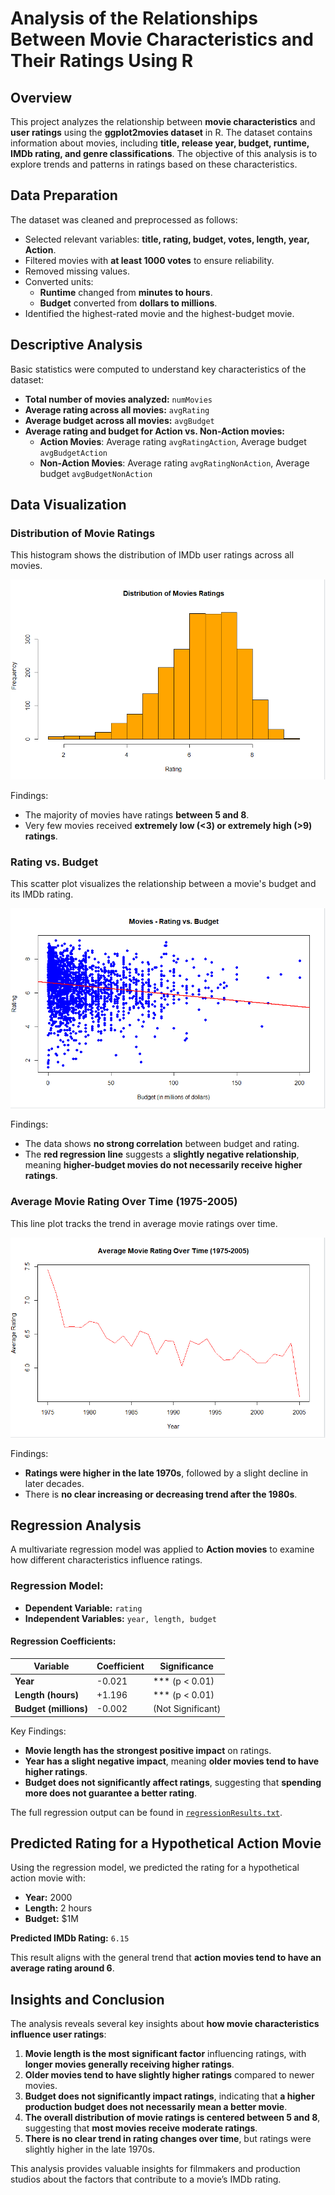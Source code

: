# Analysis of the Relationships Between Movie Characteristics and Their Ratings Using R

## Overview
This project analyzes the relationship between **movie characteristics** and **user ratings** using the **ggplot2movies dataset** in R. The dataset contains information about movies, including **title, release year, budget, runtime, IMDb rating, and genre classifications**. The objective of this analysis is to explore trends and patterns in ratings based on these characteristics.

## Data Preparation
The dataset was cleaned and preprocessed as follows:
- Selected relevant variables: **title, rating, budget, votes, length, year, Action**.
- Filtered movies with **at least 1000 votes** to ensure reliability.
- Removed missing values.
- Converted units:
  - **Runtime** changed from **minutes to hours**.
  - **Budget** converted from **dollars to millions**.
- Identified the highest-rated movie and the highest-budget movie.

## Descriptive Analysis
Basic statistics were computed to understand key characteristics of the dataset:
- **Total number of movies analyzed:** `numMovies`
- **Average rating across all movies:** `avgRating`
- **Average budget across all movies:** `avgBudget`
- **Average rating and budget for Action vs. Non-Action movies:**
  - **Action Movies**: Average rating `avgRatingAction`, Average budget `avgBudgetAction`
  - **Non-Action Movies**: Average rating `avgRatingNonAction`, Average budget `avgBudgetNonAction`
  
## Data Visualization

### Distribution of Movie Ratings
This histogram shows the distribution of IMDb user ratings across all movies.

![Histogram](visuals/RatingDistribution.png)

Findings:
- The majority of movies have ratings **between 5 and 8**.
- Very few movies received **extremely low (<3) or extremely high (>9) ratings**.

### Rating vs. Budget
This scatter plot visualizes the relationship between a movie's budget and its IMDb rating.

![Scatter Plot](visuals/ScatterPlot.png)

Findings:
- The data shows **no strong correlation** between budget and rating.
- The **red regression line** suggests a **slightly negative relationship**, meaning **higher-budget movies do not necessarily receive higher ratings**.

### Average Movie Rating Over Time (1975-2005)
This line plot tracks the trend in average movie ratings over time.

![Trend Plot](visuals/AvgRatingByYear.png)

Findings:
- **Ratings were higher in the late 1970s**, followed by a slight decline in later decades.
- There is **no clear increasing or decreasing trend after the 1980s**.

## Regression Analysis
A multivariate regression model was applied to **Action movies** to examine how different characteristics influence ratings.

### Regression Model:
- **Dependent Variable:** `rating`
- **Independent Variables:** `year, length, budget`

#### Regression Coefficients:
| Variable | Coefficient | Significance |
|----------|------------|-------------|
| **Year**  | -0.021  | *** (p < 0.01) |
| **Length (hours)** | +1.196  | *** (p < 0.01) |
| **Budget (millions)** | -0.002  | (Not Significant) |

Key Findings:
- **Movie length has the strongest positive impact** on ratings.
- **Year has a slight negative impact**, meaning **older movies tend to have higher ratings**.
- **Budget does not significantly affect ratings**, suggesting that **spending more does not guarantee a better rating**.

The full regression output can be found in [`regressionResults.txt`](regressionResults.txt).

## Predicted Rating for a Hypothetical Action Movie
Using the regression model, we predicted the rating for a hypothetical action movie with:
- **Year:** 2000
- **Length:** 2 hours
- **Budget:** $1M  

**Predicted IMDb Rating:** `6.15`

This result aligns with the general trend that **action movies tend to have an average rating around 6**.

## Insights and Conclusion
The analysis reveals several key insights about **how movie characteristics influence user ratings**:
1. **Movie length is the most significant factor** influencing ratings, with **longer movies generally receiving higher ratings**.
2. **Older movies tend to have slightly higher ratings** compared to newer movies.
3. **Budget does not significantly impact ratings**, indicating that **a higher production budget does not necessarily mean a better movie**.
4. **The overall distribution of movie ratings is centered between 5 and 8**, suggesting that **most movies receive moderate ratings**.
5. **There is no clear trend in rating changes over time**, but ratings were slightly higher in the late 1970s.

This analysis provides valuable insights for filmmakers and production studios about the factors that contribute to a movie’s IMDb rating.
